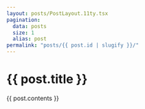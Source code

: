 ```yaml
---
layout: posts/PostLayout.11ty.tsx
pagination:
  data: posts
  size: 1
  alias: post
permalink: "posts/{{ post.id | slugify }}/"
---
```


# {{ post.title }}

{{ post.contents }}
